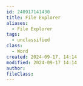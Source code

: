 ```yaml
---
id: 240917141430
title: File Explorer
aliases:
  - File Explorer
tags:
  - unclassified
class:
  - Word
created: 2024-09-17, 14:14
modified: 2024-09-17 14:14
author: 
fileClass: 
---
```

###